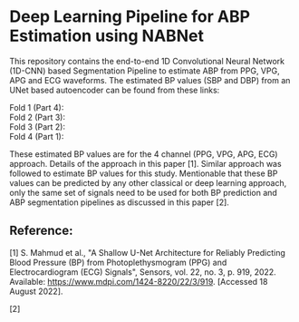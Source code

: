 # Deep Learning Pipeline for ABP Estimation using NABNet
This repository contains the end-to-end 1D Convolutional Neural Network (1D-CNN) based Segmentation Pipeline to estimate ABP from PPG, VPG, APG and ECG waveforms. The estimated BP values (SBP and DBP) from an UNet based autoencoder can be found from these links:  

Fold 1 (Part 4):  
Fold 2 (Part 3):  
Fold 3 (Part 2):  
Fold 4 (Part 1):  

These estimated BP values are for the 4 channel (PPG, VPG, APG, ECG) approach. Details of the approach in this paper [1]. Similar approach was followed to estimate BP values for this study. Mentionable that these BP values can be predicted by any other classical or deep learning approach, only the same set of signals need to be used for both BP prediction and ABP segmentation pipelines as discussed in this paper [2].


## Reference:
[1] S. Mahmud et al., "A Shallow U-Net Architecture for Reliably Predicting Blood Pressure (BP) from Photoplethysmogram (PPG) and Electrocardiogram (ECG) Signals", Sensors, vol. 22, no. 3, p. 919, 2022. Available: https://www.mdpi.com/1424-8220/22/3/919. [Accessed 18 August 2022].  

[2]  

